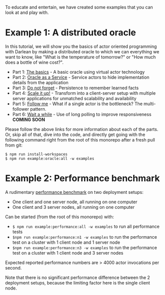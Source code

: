 To educate and entertain, we have created some examples that you can look at and play with.

# Example 1: A distributed oracle

In this tutorial, we will show you the basics of actor oriented programming with Darlean by making a distributed oracle to which we can everything we want to know, like "What is the temperature of tomorrow?"
or "How much does a bottle of wine cost?".

* Part 1: [The basics](src/oracle/1_the_basics) - A basic oracle using virtual actor technology
* Part 2: [Oracle as a Service](src/oracle/2_oracle_as_a_service) - Service actors to hide implementation details from the application
* Part 3: [Do not forget](src/oracle/3_do_not_forget) - Persistence to remember learned facts
* Part 4: [Scale it up!](src/oracle/4_scale_it_up) - Transform into a client-server setup with multiple server applications for unmatched scalability and availability
* Part 5: [Follow me](src/oracle/5_follow_me) - What if a single actor is the bottleneck? The multi-follower pattern.
* Part 6: [Wait a while](src/oracle/6_wait_a_while) - Use of long polling to improve responsiveness **COMING SOON**

Please follow the above links for more information about each of the parts. Or, skip all of that, dive into the code, and directly get going with the following command right from the root of this monorepo after a fresh pull from git:
```
$ npm run install-workspaces
$ npm run example:oracle:all -w examples
```

# Example 2: Performance benchmark

A rudimentary [performance benchmark](src/performance) on two deployment setups:
* One client and one server node, all running on one computer
* One client and 3 server nodes, all running on one computer

Can be started (from the root of this monorepo) with:
* `$ npm run example:performance:all -w examples` to run all performance tests
* `$npm run example:performance:n1 -w examples` to run the performance test on a cluster with 1 client node and 1 server node
* `$npm run example:performance:n3 -w examples` to run the performance test on a cluster with 1 client node and 3 server nodes

Expected reported performance numbers are > 4000 actor invocations per second.

Note that there is no significant performance difference between the 2 deployment setups, because the limiting factor here is the single client node.
